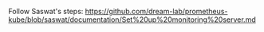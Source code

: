 Follow Saswat's steps: https://github.com/dream-lab/prometheus-kube/blob/saswat/documentation/Set%20up%20monitoring%20server.md
